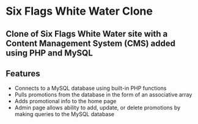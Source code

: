 # Six Flags White Water Clone

## Clone of Six Flags White Water site with a Content Management System (CMS) added using PHP and MySQL

## Features
* Connects to a MySQL database using built-in PHP functions
* Pulls promotions from the database in the form of an associative array
* Adds promotional info to the home page
* Admin page allows ability to add, update, or delete promotions by making queries to the MySQL database
